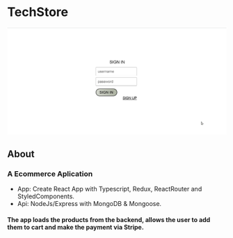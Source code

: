 # TechStore	
![](/app/src/assets/techstore.gif)
## About
### A Ecommerce Aplication
- App: Create React App with Typescript, Redux, ReactRouter and StyledComponents.
- Api: NodeJs/Express with MongoDB & Mongoose.
#### The app loads the products from the backend, allows the user to add them to cart and make the payment via Stripe.






